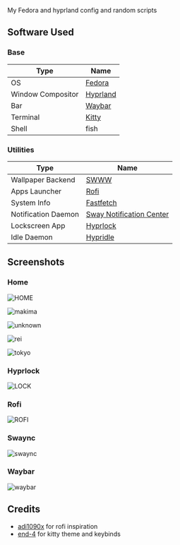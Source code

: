 My Fedora and hyprland config and random scripts

## Software Used 

### Base

| Type               | Name                                                |
| ------------------ | --------------------------------------------------- |
|OS                  | [Fedora](https://fedoraproject.org/)                |
| Window Compositor  | [Hyprland](https://hyprland.org/)                   |
| Bar                | [Waybar](https://github.com/Alexays/Waybar)         |
| Terminal           | [Kitty](https://github.com/kovidgoyal/kitty)        |
| Shell              | fish                                                |

### Utilities

| Type                               | Name                                                                             |
| ---------------------------------- | -------------------------------------------------------------------------------- |
| Wallpaper Backend                  | [SWWW](https://github.com/LGFae/swww)                                            |
| Apps Launcher                      | [Rofi](https://github.com/davatorium/rofi)                                       |
| System Info                        | [Fastfetch](https://github.com/fastfetch-cli/fastfetch)                          |
| Notification Daemon                | [Sway Notification Center](https://github.com/ErikReider/SwayNotificationCenter) |
| Lockscreen App                     | [Hyprlock](https://github.com/hyprwm/hyprlock)                                   |
| Idle Daemon                        | [Hypridle](https://github.com/hyprwm/hypridle)                                   |

## Screenshots

### Home
![HOME](.assets/screenshots/home.png)

![makima](.assets/screenshots/makima.png)

![unknown](.assets/screenshots/unknown.png)

![rei](.assets/screenshots/rei.png)

![tokyo](.assets/screenshots/tokyo.png)

### Hyprlock
![LOCK](.assets/screenshots/lock.png)

### Rofi
![ROFI](.assets/screenshots/rofi.jpeg)

### Swaync 
![swaync](.assets/screenshots/swaync.png)

### Waybar 
![waybar](.assets/screenshots/waybar.png)


## Credits

- [adi1090x](https://github.com/adi1090x) for rofi inspiration
- [end-4](https://github.com/end-4/dots-hyprland) for kitty theme and keybinds
